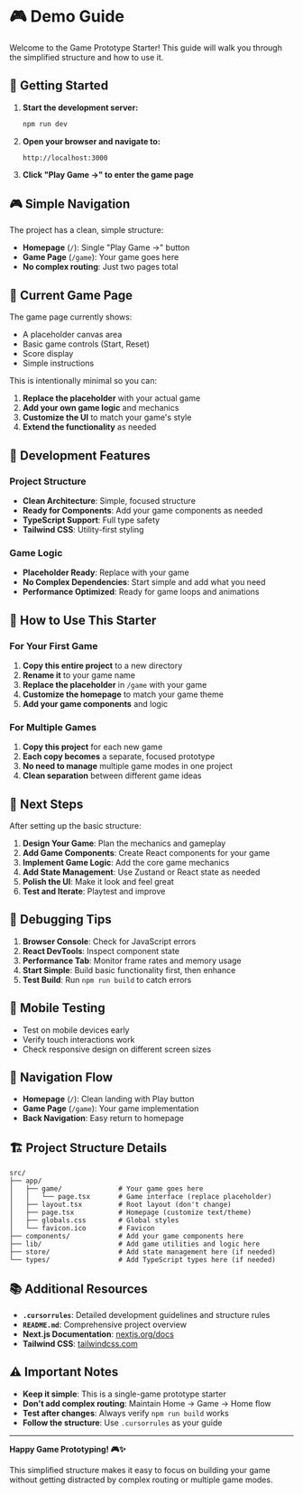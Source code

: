 # 🎮 Demo Guide

Welcome to the Game Prototype Starter! This guide will walk you through the simplified structure and how to use it.

## 🚀 Getting Started

1. **Start the development server:**
   ```bash
   npm run dev
   ```

2. **Open your browser and navigate to:**
   ```
   http://localhost:3000
   ```

3. **Click "Play Game →" to enter the game page**

## 🎮 Simple Navigation

The project has a clean, simple structure:

- **Homepage** (`/`): Single "Play Game →" button
- **Game Page** (`/game`): Your game goes here
- **No complex routing**: Just two pages total

## 🍎 Current Game Page

The game page currently shows:
- A placeholder canvas area
- Basic game controls (Start, Reset)
- Score display
- Simple instructions

This is intentionally minimal so you can:
1. **Replace the placeholder** with your actual game
2. **Add your own game logic** and mechanics
3. **Customize the UI** to match your game's style
4. **Extend the functionality** as needed

## 🔧 Development Features

### Project Structure
- **Clean Architecture**: Simple, focused structure
- **Ready for Components**: Add your game components as needed
- **TypeScript Support**: Full type safety
- **Tailwind CSS**: Utility-first styling

### Game Logic
- **Placeholder Ready**: Replace with your game
- **No Complex Dependencies**: Start simple and add what you need
- **Performance Optimized**: Ready for game loops and animations

## 🎯 How to Use This Starter

### For Your First Game
1. **Copy this entire project** to a new directory
2. **Rename it** to your game name
3. **Replace the placeholder** in `/game` with your game
4. **Customize the homepage** to match your game theme
5. **Add your game components** and logic

### For Multiple Games
1. **Copy this project** for each new game
2. **Each copy becomes** a separate, focused prototype
3. **No need to manage** multiple game modes in one project
4. **Clean separation** between different game ideas

## 🚀 Next Steps

After setting up the basic structure:

1. **Design Your Game**: Plan the mechanics and gameplay
2. **Add Game Components**: Create React components for your game
3. **Implement Game Logic**: Add the core game mechanics
4. **Add State Management**: Use Zustand or React state as needed
5. **Polish the UI**: Make it look and feel great
6. **Test and Iterate**: Playtest and improve

## 🐛 Debugging Tips

1. **Browser Console**: Check for JavaScript errors
2. **React DevTools**: Inspect component state
3. **Performance Tab**: Monitor frame rates and memory usage
4. **Start Simple**: Build basic functionality first, then enhance
5. **Test Build**: Run `npm run build` to catch errors

## 📱 Mobile Testing

- Test on mobile devices early
- Verify touch interactions work
- Check responsive design on different screen sizes

## 🔄 Navigation Flow

- **Homepage** (`/`): Clean landing with Play button
- **Game Page** (`/game`): Your game implementation
- **Back Navigation**: Easy return to homepage

## 🏗️ Project Structure Details

```
src/
├── app/
│   ├── game/              # Your game goes here
│   │   └── page.tsx       # Game interface (replace placeholder)
│   ├── layout.tsx         # Root layout (don't change)
│   ├── page.tsx           # Homepage (customize text/theme)
│   ├── globals.css        # Global styles
│   └── favicon.ico        # Favicon
├── components/            # Add your game components here
├── lib/                   # Add game utilities and logic here
├── store/                 # Add state management here (if needed)
└── types/                 # Add TypeScript types here (if needed)
```

## 📚 Additional Resources

- **`.cursorrules`**: Detailed development guidelines and structure rules
- **`README.md`**: Comprehensive project overview
- **Next.js Documentation**: [nextjs.org/docs](https://nextjs.org/docs)
- **Tailwind CSS**: [tailwindcss.com](https://tailwindcss.com)

## ⚠️ Important Notes

- **Keep it simple**: This is a single-game prototype starter
- **Don't add complex routing**: Maintain Home → Game → Home flow
- **Test after changes**: Always verify `npm run build` works
- **Follow the structure**: Use `.cursorrules` as your guide

---

**Happy Game Prototyping! 🎮✨**

This simplified structure makes it easy to focus on building your game without getting distracted by complex routing or multiple game modes.
